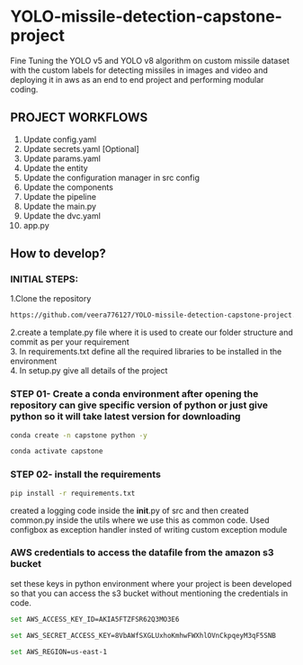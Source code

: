 # YOLO-missile-detection-capstone-project
Fine Tuning the YOLO v5 and YOLO v8 algorithm on custom missile dataset with the custom labels for detecting missiles in images and video and deploying it in aws as an end to end project and performing modular coding.

## PROJECT WORKFLOWS

1. Update config.yaml
2. Update secrets.yaml [Optional]
3. Update params.yaml
4. Update the entity
5. Update the configuration manager in src config
6. Update the components
7. Update the pipeline 
8. Update the main.py
9. Update the dvc.yaml
10. app.py


## How to develop?

### INITIAL STEPS:

1.Clone the repository

```bash
https://github.com/veera776127/YOLO-missile-detection-capstone-project.git
```
2.create a template.py file where it is used to create our folder structure and commit as per your requirement <br>
3. In requirements.txt define all the required libraries to be installed in the environment <br>
4. In setup.py give all details of the project <br>

### STEP 01- Create a conda environment after opening the repository can give specific version of python or just give python so it will take latest version for downloading

```bash
conda create -n capstone python -y
```

```bash
conda activate capstone
```


### STEP 02- install the requirements
```bash
pip install -r requirements.txt
```
created a logging code inside the __init__.py of src and then created common.py inside the utils where we use this as common code. Used configbox as exception handler insted of writing custom exception module


### AWS credentials to access the datafile from the amazon s3 bucket 
set these keys in python environment where your project is been developed so that you can access the s3 bucket without mentioning the credentials in code.

```bash
set AWS_ACCESS_KEY_ID=AKIA5FTZFSR62Q3MO3E6

set AWS_SECRET_ACCESS_KEY=8VbAWfSXGLUxhoKmhwFWXhlOVnCkpqeyM3qF5SNB

set AWS_REGION=us-east-1
```